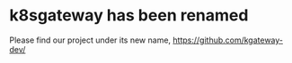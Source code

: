 # k8sgateway has been renamed

Please find our project under its new name, https://github.com/kgateway-dev/
